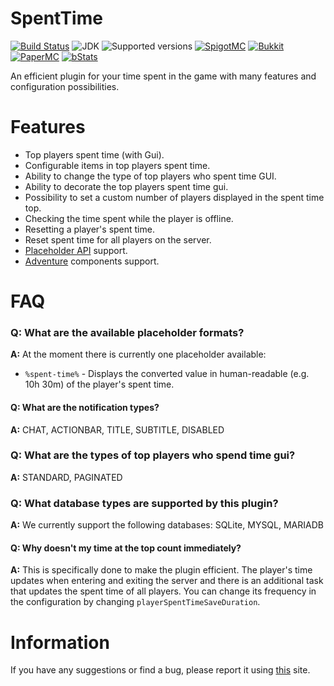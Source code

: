 # SpentTime

[![Build Status](https://github.com/imDMK/SpentTime/actions/workflows/gradle.yml/badge.svg)](https://github.com/imDMK/SpentTime/actions/workflows/gradle.yml)
![JDK](https://img.shields.io/badge/JDK-1.17-blue.svg)
![Supported versions](https://img.shields.io/badge/Minecraft-1.17--1.20.1-green.svg)
[![SpigotMC](https://img.shields.io/badge/SpigotMC-yellow.svg)](https://www.spigotmc.org/resources/spenttime.111938/)
[![Bukkit](https://img.shields.io/badge/Bukkit-blue.svg)](https://dev.bukkit.org/projects/spenttime)
[![PaperMC](https://img.shields.io/badge/Paper-004ee9.svg)](https://hangar.papermc.io/imDMK/SpentTime)
[![bStats](https://img.shields.io/badge/bStats-00695c)](https://bstats.org/plugin/bukkit/SpentTime/19362)

An efficient plugin for your time spent in the game with many features and configuration possibilities.

# Features
* Top players spent time (with Gui).
* Configurable items in top players spent time.
* Ability to change the type of top players who spent time GUI.
* Ability to decorate the top players spent time gui.
* Possibility to set a custom number of players displayed in the spent time top.
* Checking the time spent while the player is offline.
* Resetting a player's spent time.
* Reset spent time for all players on the server.
* [Placeholder API](https://github.com/PlaceholderAPI/PlaceholderAPI) support.
* [Adventure](https://github.com/KyoriPowered/adventure) components support.

# FAQ
### **Q: What are the available placeholder formats?**
**A:** At the moment there is currently one placeholder available:
* `%spent-time%` - Displays the converted value in human-readable (e.g. 10h 30m) of the player's spent time.

#### **Q: What are the notification types?**
**A:** CHAT, ACTIONBAR, TITLE, SUBTITLE, DISABLED

### **Q: What are the types of top players who spend time gui?**
**A:** STANDARD, PAGINATED

### **Q: What database types are supported by this plugin?**
**A:** We currently support the following databases: SQLite, MYSQL, MARIADB

#### **Q: Why doesn't my time at the top count immediately?**
**A:** This is specifically done to make the plugin efficient. The player's time updates when entering and exiting the server and there is an additional task that updates the spent time of all players. You can change its frequency in the configuration by changing `playerSpentTimeSaveDuration`.

# Information
If you have any suggestions or find a bug, please report it using [this](https://github.com/imDMK/SpentTime/issues) site.
